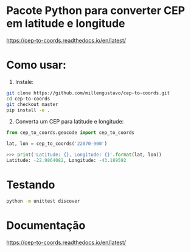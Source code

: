 # Pacote Python para converter CEP em latitude e longitude

https://cep-to-coords.readthedocs.io/en/latest/

# Como usar:
1. Instale:
```bash
git clone https://github.com/millengustavo/cep-to-coords.git
cd cep-to-coords
git checkout master
pip install -e .
```

2. Converta um CEP para latitude e longitude:
```python
from cep_to_coords.geocode import cep_to_coords

lat, lon = cep_to_coords('22070-900')

>>> print('Latitude: {}, Longitude: {}'.format(lat, lon))
Latitude: -22.9864082, Longitude: -43.189592
```


# Testando
```bash
python -m unittest discover
```

# Documentação

https://cep-to-coords.readthedocs.io/en/latest/
